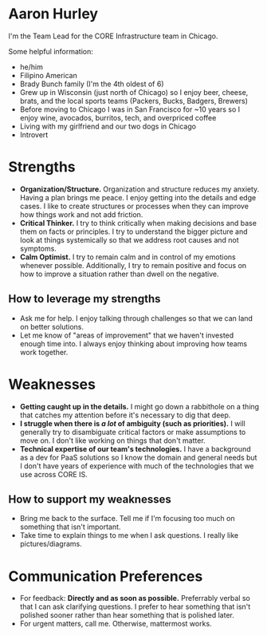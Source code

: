 # Aaron Hurley
I'm the Team Lead for the CORE Infrastructure team in Chicago.

Some helpful information:
- he/him
- Filipino American
- Brady Bunch family (I'm the 4th oldest of 6)
- Grew up in Wisconsin (just north of Chicago) so I enjoy beer, cheese, brats, and the local sports teams (Packers, Bucks, Badgers, Brewers)
- Before moving to Chicago I was in San Francisco for ~10 years so I enjoy wine, avocados, burritos, tech, and overpriced coffee
- Living with my girlfriend and our two dogs in Chicago
- Introvert

# Strengths
- **Organization/Structure.** Organization and structure reduces my anxiety. Having a plan brings me peace. I enjoy getting into the details and edge cases. I like to create structures or processes when they can improve how things work and not add friction.
- **Critical Thinker.** I try to think critically when making decisions and base them on facts or principles. I try to understand the bigger picture and look at things systemically so that we address root causes and not symptoms.
- **Calm Optimist.** I try to remain calm and in control of my emotions whenever possible. Additionally, I try to remain positive and focus on how to improve a situation rather than dwell on the negative.

## How to leverage my strengths
- Ask me for help. I enjoy talking through challenges so that we can land on better solutions.
- Let me know of "areas of improvement" that we haven't invested enough time into. I always enjoy thinking about improving how teams work together.

# Weaknesses
- **Getting caught up in the details.** I might go down a rabbithole on a thing that catches my attention before it's necessary to dig that deep.
- **I struggle when there is _a lot_ of ambiguity (such as priorities).** I will generally try to disambiguate critical factors or make assumptions to move on. I don't like working on things that don't matter.
- **Technical expertise of our team's technologies.** I have a background as a dev for PaaS solutions so I know the domain and general needs but I don't have years of experience with much of the technologies that we use across CORE IS.

## How to support my weaknesses
- Bring me back to the surface. Tell me if I'm focusing too much on something that isn't important.
- Take time to explain things to me when I ask questions. I really like pictures/diagrams.

# Communication Preferences
- For feedback: **Directly and as soon as possible.** Preferrably verbal so that I can ask clarifying questions. I prefer to hear something that isn't polished sooner rather than hear something that is polished later.
- For urgent matters, call me. Otherwise, mattermost works.
